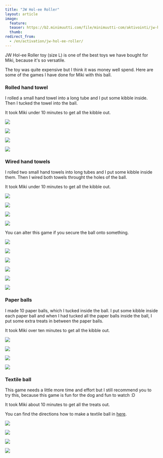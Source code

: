 ```yaml
---
title: "JW Hol-ee Roller"
layout: article
image:
  feature:
  teaser: https://b2.minimuutti.com/file/minimuutti-com/aktivointi/jw-hol-ee-roller/DSC49928%20%282%29-245px.jpg
  thumb:
redirect_from:
  - /en/activation/jw-hol-ee-roller/
---
```


JW Hol-ee Roller toy (size L) is one of the best toys we have bought for Miki, because it's so versatile.

The toy was quite expensive but I think it was money well spend. Here are some of the games I have done for Miki with this ball.

### Rolled hand towel

I rolled a small hand towel into a long tube and I put some kibble inside. Then I tucked the towel into the ball.

It took Miki under 10 minutes to get all the kibble out.

![](https://b2.minimuutti.com/file/minimuutti-com/aktivointi/jw-hol-ee-roller/DSC49928%20%282%29-800px.jpg)

![](https://b2.minimuutti.com/file/minimuutti-com/aktivointi/jw-hol-ee-roller/DSC49955-800px.jpg)

![](https://b2.minimuutti.com/file/minimuutti-com/aktivointi/jw-hol-ee-roller/DSC49971-800px.jpg)

![](https://b2.minimuutti.com/file/minimuutti-com/aktivointi/jw-hol-ee-roller/DSC49998-800px.jpg)

### Wired hand towels

I rolled two small hand towels into long tubes and I put some kibble inside them. Then I wired both towels throught the holes of the ball.

It took Miki under 10 minutes to get all the kibble out.

![](https://b2.minimuutti.com/file/minimuutti-com/aktivointi/jw-hol-ee-roller/DSC49111-800px.jpg)

![](https://b2.minimuutti.com/file/minimuutti-com/aktivointi/jw-hol-ee-roller/DSC49161-800px.jpg)

![](https://b2.minimuutti.com/file/minimuutti-com/aktivointi/jw-hol-ee-roller/DSC49184-800px.jpg)

![](https://b2.minimuutti.com/file/minimuutti-com/aktivointi/jw-hol-ee-roller/DSC49932-800px.jpg)

You can alter this game if you secure the ball onto something.

![](https://b2.minimuutti.com/file/minimuutti-com/aktivointi/jw-hol-ee-roller/DS61676-800px.jpg)

![](https://b2.minimuutti.com/file/minimuutti-com/aktivointi/jw-hol-ee-roller/DS61697-800px.jpg)

![](https://b2.minimuutti.com/file/minimuutti-com/aktivointi/jw-hol-ee-roller/DS61712-800px.jpg)

![](https://b2.minimuutti.com/file/minimuutti-com/aktivointi/jw-hol-ee-roller/DS61720-800px.jpg)

![](https://b2.minimuutti.com/file/minimuutti-com/aktivointi/jw-hol-ee-roller/DS61723-800px.jpg)

![](https://b2.minimuutti.com/file/minimuutti-com/aktivointi/jw-hol-ee-roller/DS61786-800px.jpg)

### Paper balls

I made 10 paper balls, which I tucked inside the ball. I put some kibble inside each paper ball and when I had tucked all the paper balls inside the ball, I put some extra treats in between the paper balls.

It took Miki over ten minutes to get all the kibble out.

![](https://b2.minimuutti.com/file/minimuutti-com/aktivointi/jw-hol-ee-roller/DSC50433-800px.jpg)

![](https://b2.minimuutti.com/file/minimuutti-com/aktivointi/jw-hol-ee-roller/DSC50450-800px.jpg)

![](https://b2.minimuutti.com/file/minimuutti-com/aktivointi/jw-hol-ee-roller/DSC50501-800px.jpg)

![](https://b2.minimuutti.com/file/minimuutti-com/aktivointi/jw-hol-ee-roller/DSC50583-800px.jpg)

### Textile ball

This game needs a little more time and effort but I still recommend you to try this, because this game is fun for the dog and fun to watch :D

It took Miki about 10 minutes to get all the treats out.

You can find the directions how to make a textile ball in [here](/en/brain-games/textile-ball/).

![](https://b2.minimuutti.com/file/minimuutti-com/aktivointi/jw-hol-ee-roller/DSC50828-800px.jpg)

![](https://b2.minimuutti.com/file/minimuutti-com/aktivointi/jw-hol-ee-roller/DSC50836-800px.jpg)

![](https://b2.minimuutti.com/file/minimuutti-com/aktivointi/jw-hol-ee-roller/DSC50960-800px.jpg)

![](https://b2.minimuutti.com/file/minimuutti-com/aktivointi/jw-hol-ee-roller/DSC51045-800px.jpg)
